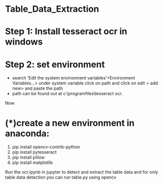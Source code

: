 # Table_Data_Extraction

# Step 1: Install tesseract ocr in windows 
# Step 2: set environment 
- search 'Edit the system environment variables'>Environment Variables...> under system variable click on path and click on edit > add new> and paste the path
- path can be found out at c:\programfiles\tesseract ocr.
 
Now
# (*)create a new environment in anaconda:
1.  pip install opencv-contrib-python
2.  pip install pytesseract 
3.  pip install pillow
4.  pip install matplotlib

Run the ocr.ipynb in jupyter to detect and extract the table data
and for only table data detection you can run table.py using opencv
